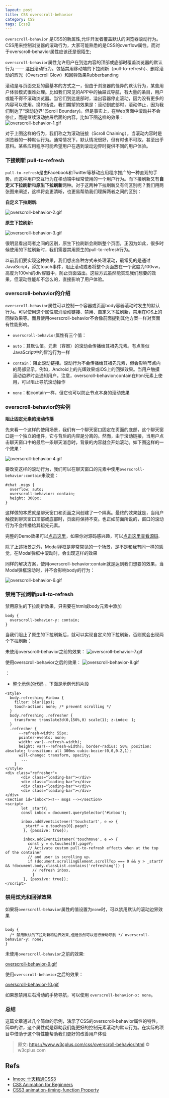 ```yaml
---
layout: post
title: CSS overscroll-behavior
category: CSS
tags: [css]
---
```


`overscroll-behavior` 是CSS的新属性,允许开发者覆盖默认的浏览器滚动行为。CSS用来控制浏览器的滚动行为，大家可能熟悉的是CSS的overflow属性。而对于overscroll-behavior属性应该还是很陌生;

`overscroll-behavior`属性允许用户在到达内容的顶部或底部时覆盖浏览器的默认行为 —— 溢出滚动行为。包括禁用移动端的下拉刷新（pull-to-refresh）、删除滚动的辉光（Overscroll Glow）和回弹效果Rubberbanding

滚动是与页面交互的最基本的方式之一，但由于浏览器的怪异的默认行为，某些用户体验模式很难处理。比如我们常见的APP中的抽屉式导航，有大量的条目，用户或能不得不滚动浏览器。当它们到达底部时，溢出容器停止滚动，因为没有更多的内容可以使用。换句话说，我们期望的效果是：滚动到底部时，滚动停止，因为我们到达了“滚动边界”(Scroll Boundary)。但是事实上，在Web页面中滚动并不会停止，而是继续滚动抽屉后面的内容。比如下图这样的效果：
![overscroll-behavior-1.gif](../../../../assets/images/overscroll-behavior-1.gif)

对于上图这样的行为，我们称之为滚动链接（Scroll Chaining）。当滚动内容时是浏览器的一种默认行为。通常情况下，默认情况很好，但有时也不可取，甚至出乎意料。某些应用程序可能希望用户在遇到滚动边界时提供不同的用户体验。

### 下接刷新 pull-to-refresh

`pull-to-refresh`是由Facebook和Twitter等移动应用程序推广的一种直观的手势。而这种用户交互行为在移动端中经常使用的一个用户行为。而下接刷新又有**自定义下拉刷新**和**原生下拉刷新**两种。对于这两种下拉刷新又有何区别呢？我们用两张图来阐述，这样将会更清晰，也更易帮助我们理解两者之间的区别：

**自定义下拉刷新:**

![overscroll-behavior-2.gif](../../../../assets/images/overscroll-behavior-2.gif)


**原生下拉刷新:**

![overscroll-behavior-3.gif](../../../../assets/images/overscroll-behavior-3.gif)

很明显看出两者之间的区别，原生下拉刷新会刷新整个页面，正因为如此，很多时候使用的下拉刷新时，我们需要禁用原生的pull-to-refresh行为。

以前我们要实现这种效果，我们想出各种方式来处理滚动，最常见的是通过JavaScript，添加touch事件，阻止滚动或者将整个页面放在一个宽度为100vw，高度为100vh的div容器中，防止页面溢出。这些方式虽然能实现我们想要的效果，但滚动性能却不怎么的，直接影响了用户体验。

### overscroll-behavior的介绍

`overscroll-behavior`属性可以控制一个容器或页面body容器滚动时发生的默认行为。可以使用这个属性取消滚动链接、禁用、自定义下拉刷新，禁用在iOS上的回弹效果等。而且使用overscroll-behavior不会像前面提到其他方案一样对页面有性能影响。

* `overscroll-behavior`属性有三个值：

* `auto`：其默认值。元素（容器）的滚动会传播给其祖先元素。有点类似JavaScript中的冒泡行为一样

* `contain`：阻止滚动链接。滚动行为不会传播给其祖先元素，但会影响节点内的局部显示。例如，Android上的光辉效果或iOS上的回弹效果。当用户触摸滚动边界时会通知用户。注意，overscroll-behavior:contain在html元素上使用，可以阻止导航滚动操作

* `none`：和contain一样，但它也可以防止节点本身的滚动效果


### overscroll-behavior的实例

**阻止固定元素的滚动传播**

先来看一个这样的使用场景，我们有一个聊天窗口固定在页面的底部，这个聊天窗口是一个独立的组件，它与背后的内容是分离的。然而，由于滚动链接，当用户点击聊天窗口中的最后一条聊天消息时，背景的内容就会开始滚动。如下图这样的一个效果：

![overscroll-behavior-4.gif](../../../../assets/images/overscroll-behavior-4.gif)

要改变这样的滚动行为，我们可以在聊天窗口的元素中使用`overscroll-behavior:contain`来改变：

```
#chat .msgs { 
  overflow: auto; 
  overscroll-behavior: contain; 
  height: 300px; 
}
```

这样做的本质就是聊天窗口和页面之间创建了一个隔离。最终的效果就是，当用户触摸到聊天窗口顶部或底部时，页面将保持不变。也正如前面所说的，窗口的滚动行为不会传播给其祖先元素。

完整的Demo效果可以[点击这里](https://ebidel.github.io/demos/chatbox.html)，如果你对源码感兴趣，可以[点击这里查看源码](https://github.com/ebidel/demos/blob/master/chatbox.html).


除了上述场景之外，Modal弹框是非常常见的一个场景，是不是和我有同一样的感觉，在Modal弹框中滚动时，会出现这样的效果

同样的解决方案，使用overscroll-behavior:contain就是达到我们想要的效果，当Modal弹框滚动时，并不会影响body的行为：


![overscroll-behavior-6.gif](../../../../assets/images/overscroll-behavior-6.gif)

### 禁用下拉刷新pull-to-refresh

禁用原生的下拉刷新效果，只需要在html或body元素中添加
```
body { 
  overscroll-behavior-y: contain; 
}

```

当我们阻止了原生的下拉刷新后，就可以实现自定义的下拉刷新。否则就会出现两个下拉刷新：


未使用overscroll-behavior之前的效果：
![overscroll-behavior-7.gif](../../../../assets/images/overscroll-behavior-7.gif)

使用overscroll-behavior之后的效果：
![overscroll-behavior-8.gif](../../../../assets/images/overscroll-behavior-8.gif)

：
* [整个示例的代码](https://github.com/ebidel/demos/blob/master/chatbox.html) ，下面是示例代码片段

```
<style> 
  body.refreshing #inbox { 
    filter: blur(1px); 
    touch-action: none; /* prevent scrolling */ 
  } 
  body.refreshing .refresher { 
    transform: translate3d(0,150%,0) scale(1); z-index: 1; 
  } 
  .refresher { 
      --refresh-width: 55px; 
      pointer-events: none; 
      width: var(--refresh-width); 
      height: var(--refresh-width); border-radius: 50%; position: absolute; transition: all 300ms cubic-bezier(0,0,0.2,1); 
      will-change: transform, opacity;
       ... 
    } 
</style> 
<div class="refresher"> 
       <div class="loading-bar"></div> 
       <div class="loading-bar"></div> 
       <div class="loading-bar"></div> 
       <div class="loading-bar"></div> 
</div> 
<section id="inbox"><!-- msgs --></section> 
<script> 
       let _startY; 
       const inbox = document.querySelector('#inbox');

       inbox.addEventListener('touchstart', e => { 
        _startY = e.touches[0].pageY; 
        }, {passive: true}); 

        inbox.addEventListener('touchmove', e => {
          const y = e.touches[0].pageY; 
          // Activate custom pull-to-refresh effects when at the top of the container 
          // and user is scrolling up. 
          if (document.scrollingElement.scrollTop === 0 && y > _startY && !document.body.classList.contains('refreshing')) { 
            // refresh inbox. 
            } 
        }, {passive: true}); 
</script>

```

### 禁用炫光和回弹效果

如果将`overscroll-behavior`属性的值设置为`none`时，可以禁用默认的滚动边界效果

```

body { 
  /* 禁用默认的下拉刷新和边界效果,但是依然可以进行滑动导航 */ overscroll-behavior-y: none; 
}

```

未使用`overscroll-behavior`之前的效果:

[overscroll-behavior-9.gif](../../../../assets/images/overscroll-behavior-9.gif)

使用`overscroll-behavior`之后的效果：

[overscroll-behavior-10.gif](../../../../assets/images/overscroll-behavior-10.gif)


如果想禁用左右滑动的手势导航，可以使用 `overscroll-behavior-x: none`。

### 总结

这篇文章通过几个简单的示例，演示了CSS的overscroll-behavior属性的特性。简单的讲，这个属性就是帮助我们能更好的控制元素滚动的默认行为。在实际的项目中借助于这个特性能帮助我们更好的改善用户体验


> 原文: https://www.w3cplus.com/css/overscroll-behavior.html © w3cplus.com

## Refs

* [Imooc 十天精通CSS3](http://www.imooc.com/learn/33)
* [CSS Animation for Beginners](https://robots.thoughtbot.com/css-animation-for-beginners#animation-iteration-count)
* [CSS3 animation-timing-function Property](http://www.w3schools.com/cssref/css3_pr_animation-timing-function.asp)